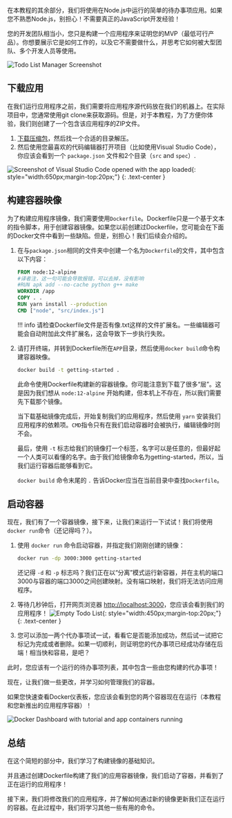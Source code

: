 
<!-- For the rest of this tutorial, we will be working with a simple todo
list manager that is running in Node.js. If you're not familiar with Node.js,
don't worry! No real JavaScript experience is needed! -->
在本教程的其余部分，我们将使用在Node.js中运行的简单的待办事项应用。如果您不熟悉Node.js，别担心！不需要真正的JavaScript开发经验！

<!-- At this point, your development team is quite small and you're simply
building an app to prove out your MVP (minimum viable product). You want
to show how it works and what it's capable of doing without needing to
think about how it will work for a large team, multiple developers, etc. -->
您的开发团队相当小，您只是构建一个应用程序来证明您的MVP（最低可行产品）。你想要展示它是如何工作的，以及它不需要做什么，并思考它如何被大型团队、多个开发人员等使用。

![Todo List Manager Screenshot](todo-list-sample.png)

<!-- ## Getting our App -->
## 下载应用

<!-- Before we can run the application, we need to get the application source code onto 
our machine. For real projects, you will typically clone the repo. But, for this tutorial,
we have created a ZIP file containing the application. -->

在我们运行应用程序之前，我们需要将应用程序源代码放在我们的机器上。在实际项目中，您通常使用git clone来获取源码。但是，对于本教程，为了方便你体验，我们则创建了一个包含该应用程序的ZIP文件。

<!-- 1. [Download the ZIP](/assets/app.zip). Open the ZIP file and make sure you extract the contents. -->
1. [下载压缩包](/assets/app.zip)，然后找一个合适的目录解压。
2. 然后使用您最喜欢的代码编辑器打开项目（比如使用Visual Studio Code），你应该会看到一个 `package.json` 文件和2个目录（`src` and `spec`）.
<!-- 1. Once extracted, use your favorite code editor to open the project. If you're in need of
    an editor, you can use [Visual Studio Code](https://code.visualstudio.com/). You should
    see the `package.json` and two subdirectories (`src` and `spec`). -->

![Screenshot of Visual Studio Code opened with the app loaded](ide-screenshot.png){: style="width:650px;margin-top:20px;"}
    {: .text-center }

<!-- ## Building the App's Container Image -->
## 构建容器映像

<!-- In order to build the application, we need to use a `Dockerfile`. A
Dockerfile is simply a text-based script of instructions that is used to
create a container image. If you've created Dockerfiles before, you might see a few flaws in the Dockerfile below. But, don't worry! We'll go over them. -->
为了构建应用程序镜像，我们需要使用`Dockerfile`。Dockerfile只是一个基于文本的指令脚本，用于创建容器镜像。如果您以前创建过Dockerfile，您可能会在下面的Docker文件中看到一些缺陷。但是，别担心！我们后续会介绍的。

<!-- 1. Create a file named `Dockerfile` in the same folder as the file `package.json` with the following contents. -->
1. 在与`package.json`相同的文件夹中创建一个名为`Dockerfile`的文件，其中包含以下内容：

    ```dockerfile
    FROM node:12-alpine
    #译者注，这一句可能会导致报错，可以去掉，没有影响
    #RUN apk add --no-cache python g++ make
    WORKDIR /app
    COPY . .
    RUN yarn install --production
    CMD ["node", "src/index.js"]
    ```

    <!-- Please check that the file `Dockerfile` has no file extension like `.txt`. Some editors may append this file extension automatically and this would result in an error in the next step. -->
    !!! info
        请检查Dockerfile文件是否有像.txt这样的文件扩展名。一些编辑器可能会自动附加此文件扩展名，这会导致下一步执行失败。

2. 请打开终端，并转到Dockerfile所在`APP`目录，然后使用`docker build`命令构建容器映像。
    ```bash
    docker build -t getting-started .
    ```
    <!-- 2. If you haven't already done so, open a terminal and go to the `app` directory with the `Dockerfile`. Now build the container image using the `docker build` command. -->

    <!-- This command used the Dockerfile to build a new container image. You might
    have noticed that a lot of "layers" were downloaded. This is because we instructed
    the builder that we wanted to start from the `node:12-alpine` image. But, since we
    didn't have that on our machine, that image needed to be downloaded. -->
    此命令使用Dockerfile构建新的容器镜像。你可能注意到下载了很多“层”。这是因为我们想从 `node:12-alpine` 开始构建，但本机上不存在，所以我们需要先下载那个镜像。

    <!-- After the image was downloaded, we copied in our application and used `yarn` to 
    install our application's dependencies. The `CMD` directive specifies the default 
    command to run when starting a container from this image. -->
    当下载基础镜像完成后，开始复制我们的应用程序，然后使用 `yarn` 安装我们应用程序的依赖项。`CMD`指令只有在我们启动容器时会被执行，编辑镜像时则不会。

    <!-- Finally, the `-t` flag tags our image. Think of this simply as a human-readable name
    for the final image. Since we named the image `getting-started`, we can refer to that
    image when we run a container. -->
    最后，使用 `-t` 标志给我们的镜像打一个标签，名字可以是任意的，但最好起一个人类可以看懂的名字。由于我们给镜像命名为getting-started，所以，当我们运行容器后能够看到它。

    <!-- The `.` at the end of the `docker build` command tells that Docker should look for the `Dockerfile` in the current directory. -->
    `docker build` 命令末尾的 `.` 告诉Docker应当在当前目录中查找`Dockerfile`。

<!-- ## Starting an App Container -->
## 启动容器

<!-- Now that we have an image, let's run the application! To do so, we will use the `docker run`
command (remember that from earlier?). -->
现在，我们有了一个容器镜像，接下来，让我们来运行一下试试！我们将使用`docker run`命令（还记得吗？）。

1. 使用 `docker run` 命令启动容器，并指定我们刚刚创建的镜像：
    ```bash
    docker run -dp 3000:3000 getting-started
    ```
    还记得 `-d` 和 `-p` 标志吗？我们正在以“分离”模式运行新容器，并在主机的端口3000与容器的端口3000之间创建映射。没有端口映射，我们将无法访问应用程序。

1. 等待几秒钟后，打开网页浏览器 [http://localhost:3000](http://localhost:3000)，您应该会看到我们的应用程序！
    ![Empty Todo List](todo-list-empty.png){: style="width:450px;margin-top:20px;"}
    {: .text-center }

3. 您可以添加一两个代办事项试一试，看看它是否能添加成功，然后试一试把它标记为完成或者删除。如果一切顺利，则证明您的代办事项已经成功存储在后端！相当快和容易，是吧？

<!-- At this point, you should have a running todo list manager with a few items, all built by you!
Now, let's make a few changes and learn about managing our containers. -->
此时，您应该有一个运行的待办事项列表，其中包含一些由您构建的代办事项！

现在，让我们做一些更改，并学习如何管理我们的容器。

<!-- If you take a quick look at the Docker Dashboard, you should see your two containers running now 
(this tutorial and your freshly launched app container)! -->
如果您快速查看Docker仪表板，您应该会看到您的两个容器现在在运行（本教程和您新推出的应用程序容器）！

![Docker Dashboard with tutorial and app containers running](dashboard-two-containers.png)


<!-- ## Recap -->
## 总结

<!-- In this short section, we learned the very basics about building a container image and created a
Dockerfile to do so. Once we built an image, we started the container and saw the running app! -->
在这个简短的部分中，我们学习了构建镜像的基础知识。

并且通过创建Dockerfile构建了我们的应用容器镜像，我们启动了容器，并看到了正在运行的应用程序！

<!-- Next, we're going to make a modification to our app and learn how to update our running application
with a new image. Along the way, we'll learn a few other useful commands. -->
接下来，我们将修改我们的应用程序，并了解如何通过新的镜像更新我们正在运行的容器。在此过程中，我们将学习其他一些有用的命令。
